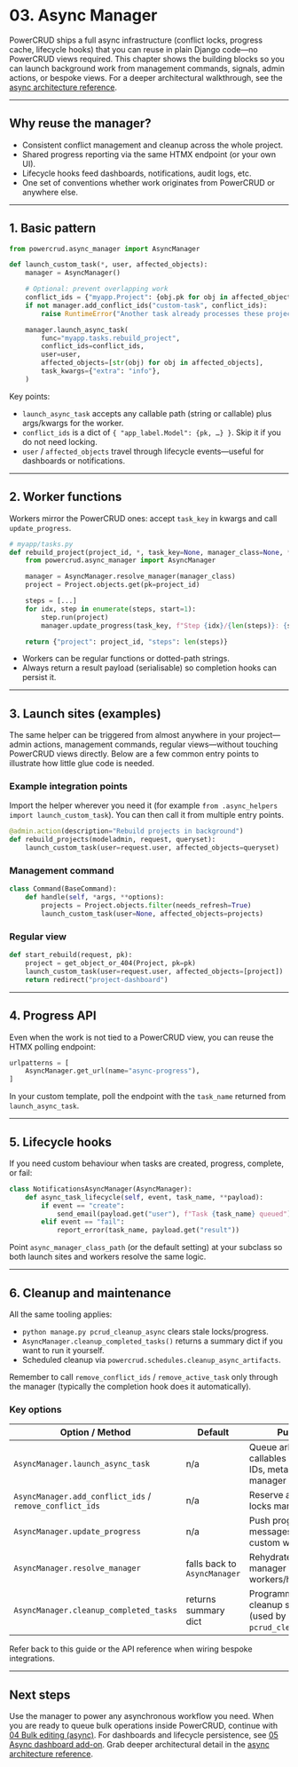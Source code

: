 # 03. Async Manager

PowerCRUD ships a full async infrastructure (conflict locks, progress cache, lifecycle hooks) that you can reuse in plain Django code—no PowerCRUD views required. This chapter shows the building blocks so you can launch background work from management commands, signals, admin actions, or bespoke views. For a deeper architectural walkthrough, see the [async architecture reference](../reference/async.md).

---

## Why reuse the manager?

- Consistent conflict management and cleanup across the whole project.
- Shared progress reporting via the same HTMX endpoint (or your own UI).
- Lifecycle hooks feed dashboards, notifications, audit logs, etc.
- One set of conventions whether work originates from PowerCRUD or anywhere else.

---

## 1. Basic pattern

```python
from powercrud.async_manager import AsyncManager

def launch_custom_task(*, user, affected_objects):
    manager = AsyncManager()

    # Optional: prevent overlapping work
    conflict_ids = {"myapp.Project": {obj.pk for obj in affected_objects}}
    if not manager.add_conflict_ids("custom-task", conflict_ids):
        raise RuntimeError("Another task already processes these projects")

    manager.launch_async_task(
        func="myapp.tasks.rebuild_project",
        conflict_ids=conflict_ids,
        user=user,
        affected_objects=[str(obj) for obj in affected_objects],
        task_kwargs={"extra": "info"},
    )
```

Key points:

- `launch_async_task` accepts any callable path (string or callable) plus args/kwargs for the worker.
- `conflict_ids` is a dict of `{ "app_label.Model": {pk, …} }`. Skip it if you do not need locking.
- `user` / `affected_objects` travel through lifecycle events—useful for dashboards or notifications.

---

## 2. Worker functions

Workers mirror the PowerCRUD ones: accept `task_key` in kwargs and call `update_progress`.

```python
# myapp/tasks.py
def rebuild_project(project_id, *, task_key=None, manager_class=None, **kwargs):
    from powercrud.async_manager import AsyncManager

    manager = AsyncManager.resolve_manager(manager_class)
    project = Project.objects.get(pk=project_id)

    steps = [...]
    for idx, step in enumerate(steps, start=1):
        step.run(project)
        manager.update_progress(task_key, f"Step {idx}/{len(steps)}: {step.label}")

    return {"project": project_id, "steps": len(steps)}
```

- Workers can be regular functions or dotted-path strings.
- Always return a result payload (serialisable) so completion hooks can persist it.

---

## 3. Launch sites (examples)

The same helper can be triggered from almost anywhere in your project—admin actions, management commands, regular views—without touching PowerCRUD views directly. Below are a few common entry points to illustrate how little glue code is needed.

### Example integration points

Import the helper wherever you need it (for example `from .async_helpers import launch_custom_task`). You can then call it from multiple entry points.

```python
@admin.action(description="Rebuild projects in background")
def rebuild_projects(modeladmin, request, queryset):
    launch_custom_task(user=request.user, affected_objects=queryset)
```

### Management command

```python
class Command(BaseCommand):
    def handle(self, *args, **options):
        projects = Project.objects.filter(needs_refresh=True)
        launch_custom_task(user=None, affected_objects=projects)
```

### Regular view

```python
def start_rebuild(request, pk):
    project = get_object_or_404(Project, pk=pk)
    launch_custom_task(user=request.user, affected_objects=[project])
    return redirect("project-dashboard")
```

---

## 4. Progress API

Even when the work is not tied to a PowerCRUD view, you can reuse the HTMX polling endpoint:

```python
urlpatterns = [
    AsyncManager.get_url(name="async-progress"),
]
```

In your custom template, poll the endpoint with the `task_name` returned from `launch_async_task`.

---

## 5. Lifecycle hooks

If you need custom behaviour when tasks are created, progress, complete, or fail:

```python
class NotificationsAsyncManager(AsyncManager):
    def async_task_lifecycle(self, event, task_name, **payload):
        if event == "create":
            send_email(payload.get("user"), f"Task {task_name} queued")
        elif event == "fail":
            report_error(task_name, payload.get("result"))
```

Point `async_manager_class_path` (or the default setting) at your subclass so both launch sites and workers resolve the same logic.

---

## 6. Cleanup and maintenance

All the same tooling applies:

- `python manage.py pcrud_cleanup_async` clears stale locks/progress.
- `AsyncManager.cleanup_completed_tasks()` returns a summary dict if you want to run it yourself.
- Scheduled cleanup via `powercrud.schedules.cleanup_async_artifacts`.

Remember to call `remove_conflict_ids` / `remove_active_task` only through the manager (typically the completion hook does it automatically).

### Key options

| Option / Method | Default | Purpose |
|-----------------|---------|---------|
| `AsyncManager.launch_async_task` | n/a | Queue arbitrary callables with conflict IDs, metadata, and manager config. |
| `AsyncManager.add_conflict_ids` / `remove_conflict_ids` | n/a | Reserve and release locks manually. |
| `AsyncManager.update_progress` | n/a | Push progress messages from custom workers. |
| `AsyncManager.resolve_manager` | falls back to `AsyncManager` | Rehydrate the correct manager class in workers/hooks. |
| `AsyncManager.cleanup_completed_tasks` | returns summary dict | Programmatic cleanup summary (used by `pcrud_cleanup_async`). |

Refer back to this guide or the API reference when wiring bespoke integrations.

---

## Next steps

Use the manager to power any asynchronous workflow you need. When you are ready to queue bulk operations inside PowerCRUD, continue with [04 Bulk editing (async)](04_bulk_edit_async.md). For dashboards and lifecycle persistence, see [05 Async dashboard add-on](05_async_dashboard.md). Grab deeper architectural detail in the [async architecture reference](../reference/async.md).
